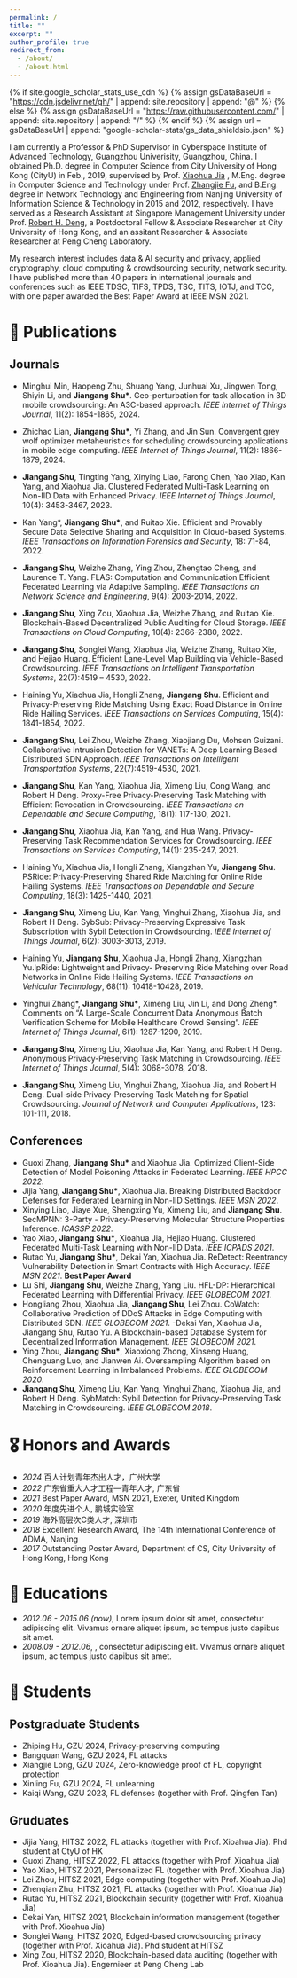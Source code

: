 ```yaml
---
permalink: /
title: ""
excerpt: ""
author_profile: true
redirect_from: 
  - /about/
  - /about.html
---
```


{% if site.google_scholar_stats_use_cdn %}
{% assign gsDataBaseUrl = "https://cdn.jsdelivr.net/gh/" | append: site.repository | append: "@" %}
{% else %}
{% assign gsDataBaseUrl = "https://raw.githubusercontent.com/" | append: site.repository | append: "/" %}
{% endif %}
{% assign url = gsDataBaseUrl | append: "google-scholar-stats/gs_data_shieldsio.json" %}

<span class='anchor' id='about-me'></span>

I am currently a Professor & PhD Supervisor in Cyberspace Institute of Advanced Technology, Guangzhou Univerisity, Guangzhou, China. I obtained Ph.D. degree in Computer Science from City University of Hong Kong (CityU) in Feb., 2019, supervised by Prof. <a href='https://www.cs.cityu.edu.hk/~jia/'>Xiaohua Jia</a> , M.Eng. degree in Computer Science and Technology under Prof. <a href='https://faculty.nuist.edu.cn/zhangjiefu/zh_CN/index.htm'>Zhangjie Fu</a>, and B.Eng. degree in Network Technology and Engineering from Nanjing University of Information Science & Technology in 2015 and 2012, respectively. I have served as a Research Assistant at Singapore Management University under Prof. <a href='http://www.mysmu.edu/faculty/robertdeng/'>Robert H. Deng</a>, a Postdoctoral Fellow & Associate Researcher at City University of Hong Kong, and an assitant Researcher & Associate Researcher at Peng Cheng Laboratory.


My research interest includes data & AI security and privacy, applied cryptography, cloud computing & crowdsourcing security, network security. I have published more than 40 papers in international journals and conferences such as IEEE TDSC, TIFS, TPDS, TSC, TITS, IOTJ, and TCC, with one paper awarded the Best Paper Award at IEEE MSN 2021.

<!--
# 🔥 News
- *2022.02*: &nbsp;🎉🎉 Lorem ipsum dolor sit amet, consectetur adipiscing elit. Vivamus ornare aliquet ipsum, ac tempus justo dapibus sit amet. 
- *2022.02*: &nbsp;🎉🎉 Lorem ipsum dolor sit amet, consectetur adipiscing elit. Vivamus ornare aliquet ipsum, ac tempus justo dapibus sit amet. 
-->

# 📝 Publications 
## Journals ##
- Minghui Min, Haopeng Zhu, Shuang Yang, Junhuai Xu, Jingwen Tong, Shiyin Li, and 
**Jiangang Shu\***. Geo-perturbation for task allocation in 3D mobile crowdsourcing: 
An A3C-based approach. *IEEE Internet of Things Journal*, 11(2): 1854-1865, 2024.

- Zhichao Lian, **Jiangang Shu\***, Yi Zhang, and Jin Sun. Convergent grey wolf 
optimizer metaheuristics for scheduling crowdsourcing applications in mobile edge 
computing. *IEEE Internet of Things Journal*, 11(2): 1866-1879, 2024.

- **Jiangang Shu**, Tingting Yang, Xinying Liao, Farong Chen, Yao Xiao, Kan Yang, and Xiaohua Jia. Clustered Federated Multi-Task Learning on Non-IID Data with Enhanced Privacy. *IEEE Internet of Things Journal*, 10(4): 3453-3467, 2023.

- Kan Yang\*, **Jiangang Shu\***, and Ruitao Xie. Efficient and Provably Secure Data Selective Sharing and Acquisition in Cloud-based Systems. *IEEE Transactions on Information Forensics and Security*, 18: 71-84, 2022.


- **Jiangang Shu**, Weizhe Zhang, Ying Zhou, Zhengtao Cheng, and Laurence T. Yang. FLAS: Computation and Communication Efficient Federated Learning via Adaptive Sampling. *IEEE Transactions on Network Science and Engineering*, 9(4): 2003-2014, 2022.

- **Jiangang Shu**, Xing Zou, Xiaohua Jia, Weizhe Zhang, and Ruitao Xie. Blockchain-Based Decentralized  Public Auditing for Cloud Storage. *IEEE Transactions on Cloud Computing*, 10(4): 2366-2380, 2022.

- **Jiangang Shu**, Songlei Wang, Xiaohua Jia, Weizhe Zhang, Ruitao Xie, and Hejiao Huang. Efficient Lane-Level Map Building via Vehicle-Based Crowdsourcing. *IEEE Transactions on Intelligent Transportation Systems*, 22(7):4519 – 4530, 2022. 

- Haining Yu, Xiaohua Jia, Hongli Zhang, **Jiangang Shu**. Efficient and Privacy-Preserving Ride Matching Using Exact Road Distance in Online Ride Hailing Services. *IEEE Transactions on Services Computing*, 15(4): 1841-1854, 2022.

- **Jiangang Shu**, Lei Zhou, Weizhe Zhang, Xiaojiang Du, Mohsen Guizani. Collaborative Intrusion Detection for VANETs: A Deep Learning Based Distributed SDN Approach. *IEEE Transactions on Intelligent Transportation Systems*, 22(7):4519-4530, 2021. 

- **Jiangang Shu**, Kan Yang, Xiaohua Jia, Ximeng Liu, Cong Wang, and Robert H Deng. Proxy-Free Privacy-Preserving Task Matching with Efficient Revocation in Crowdsourcing. *IEEE Transactions on Dependable and Secure Computing*, 18(1): 117-130, 2021.

- **Jiangang Shu**, Xiaohua Jia, Kan Yang, and Hua Wang. Privacy-Preserving Task Recommendation Services for Crowdsourcing. *IEEE Transactions on Services Computing*, 14(1): 235-247, 2021.

- Haining Yu, Xiaohua Jia, Hongli Zhang, Xiangzhan Yu, **Jiangang Shu**. PSRide: Privacy-Preserving Shared Ride Matching for Online Ride Hailing Systems. *IEEE Transactions on Dependable and Secure Computing*, 18(3): 1425-1440, 2021.

- **Jiangang Shu**, Ximeng Liu, Kan Yang, Yinghui Zhang, Xiaohua Jia, and Robert H Deng. SybSub: Privacy-Preserving Expressive Task Subscription with Sybil Detection in Crowdsourcing. *IEEE Internet of Things Journal*, 6(2): 3003-3013, 2019. 

- Haining Yu, **Jiangang Shu**, Xiaohua Jia, Hongli Zhang, Xiangzhan Yu.lpRide: Lightweight and Privacy- Preserving Ride Matching over Road Networks in Online Ride Hailing Systems. *IEEE Transactions on Vehicular Technology*, 68(11): 10418-10428, 2019.

- Yinghui Zhang\*, **Jiangang Shu\***, Ximeng Liu, Jin Li, and Dong Zheng\*. Comments on “A Large-Scale Concurrent Data Anonymous Batch Verification Scheme for Mobile Healthcare Crowd Sensing”. *IEEE Internet of Things Journal*, 6(1): 1287-1290, 2019.

- **Jiangang Shu**, Ximeng Liu, Xiaohua Jia, Kan Yang, and Robert H Deng. Anonymous Privacy-Preserving Task Matching in Crowdsourcing. *IEEE Internet of Things Journal*, 5(4): 3068-3078, 2018.

- **Jiangang Shu**, Ximeng Liu, Yinghui Zhang, Xiaohua Jia, and Robert H Deng. Dual-side Privacy-Preserving Task Matching for Spatial Crowdsourcing. *Journal of Network and Computer Applications*, 123: 101-111, 2018.



## Conferences ##

- Guoxi Zhang, **Jiangang Shu\*** and Xiaohua Jia. Optimized Client-Side Detection of Model Poisoning Attacks in Federated Learning. *IEEE HPCC 2022*.
- Jijia Yang, **Jiangang Shu\***, Xiaohua Jia. Breaking Distributed Backdoor Defenses for Federated Learning in Non-IID Settings. *IEEE MSN 2022*. 
- Xinying Liao, Jiaye Xue, Shengxing Yu, Ximeng Liu, and **Jiangang Shu**. SecMPNN: 3-Party - Privacy-Preserving Molecular Structure Properties Inference. *ICASSP 2022*. 
- Yao Xiao, **Jiangang Shu\***, Xioahua Jia, Hejiao Huang. Clustered Federated Multi-Task Learning with Non-IID Data. *IEEE ICPADS 2021*. 
- Rutao Yu, **Jiangang Shu\***, Dekai Yan, Xiaohua Jia. ReDetect: Reentrancy Vulnerability Detection in Smart Contracts with High Accuracy. *IEEE MSN 2021*. **Best Paper Award**
- Lu Shi, **Jiangang Shu**, Weizhe Zhang, Yang Liu. HFL-DP: Hierarchical Federated Learning with Differential Privacy. *IEEE GLOBECOM 2021*.
- Hongliang Zhou, Xiaohua Jia, **Jiangang Shu**, Lei Zhou. CoWatch: Collaborative Prediction of DDoS Attacks in Edge Computing with Distributed SDN. *IEEE GLOBECOM 2021*. 
-Dekai Yan, Xiaohua Jia, Jiangang Shu, Rutao Yu. A Blockchain-based Database System for Decentralized Information Management. *IEEE GLOBECOM 2021*. 
- Ying Zhou, **Jiangang Shu\***, Xiaoxiong Zhong, Xinseng Huang, Chenguang Luo, and Jianwen Ai. Oversampling Algorithm based on Reinforcement Learning in Imbalanced Problems. *IEEE GLOBECOM 2020*.  
- **Jiangang Shu**, Ximeng Liu, Kan Yang, Yinghui Zhang, Xiaohua Jia, and Robert H Deng. SybMatch: Sybil Detection for Privacy-Preserving Task Matching in Crowdsourcing. *IEEE GLOBECOM 2018*. 

# 🎖 Honors and Awards
- *2024* 百人计划青年杰出人才，广州大学
- *2022* 广东省重大人才工程—青年人才, 广东省
- *2021* Best Paper Award, MSN 2021, Exeter, United Kingdom
- *2020* 年度先进个人, 鹏城实验室
- *2019* 海外高层次C类人才, 深圳市
- *2018* Excellent Research Award, The 14th International Conference of ADMA, Nanjing
- *2017* Outstanding Poster Award, Department of CS, City University of Hong Kong, Hong Kong


# 📖 Educations
- *2012.06 - 2015.06 (now)*, Lorem ipsum dolor sit amet, consectetur adipiscing elit. Vivamus ornare aliquet ipsum, ac tempus justo dapibus sit amet. 
- *2008.09 - 2012.06*, , consectetur adipiscing elit. Vivamus ornare aliquet ipsum, ac tempus justo dapibus sit amet. 


<!--
# 💬 Invited Talks
- *2021.06*, Lorem ipsum dolor sit amet, consectetur adipiscing elit. Vivamus ornare aliquet ipsum, ac tempus justo dapibus sit amet. 
- *2021.03*, Lorem ipsum dolor sit amet, consectetur adipiscing elit. Vivamus ornare aliquet ipsum, ac tempus justo dapibus sit amet.  \| [\[video\]](https://github.com/)
-->

<!--
# 💻 Internships
- *2019.05 - 2020.02*, [Lorem](https://github.com/), China.
-->

# 📖 Students 
## Postgraduate Students ##
- Zhiping Hu, GZU 2024, Privacy-preserving computing
- Bangquan Wang, GZU 2024, FL attacks
- Xiangjie Long, GZU 2024, Zero-knowledge proof of FL, copyright protection
- Xinling Fu, GZU 2024, FL unlearning
- Kaiqi Wang, GZU 2023, FL defenses (together with Prof. Qingfen Tan)

## Gruduates ##
- Jijia Yang, HITSZ 2022, FL attacks (together with Prof. Xioahua Jia). Phd student at CtyU of HK
- Guoxi Zhang, HITSZ 2022, FL attacks (together with Prof. Xioahua Jia)
- Yao Xiao, HITSZ 2021, Personalized FL (together with Prof. Xioahua Jia) 
- Lei Zhou, HITSZ 2021, Edge computing (together with Prof. Xioahua Jia)
- Zhenqian Zhu, HITSZ 2021, FL attacks (together with Prof. Xioahua Jia)
- Rutao Yu, HITSZ 2021, Blockchain security (together with Prof. Xioahua Jia)
- Dekai Yan, HITSZ 2021, Blockchain information management (together with Prof. Xioahua Jia)
- Songlei Wang, HITSZ 2020, Edged-based crowdsourcing privacy (together with Prof. Xioahua Jia). Phd student at HITSZ
- Xing Zou, HITSZ 2020, Blockchain-based data auditing (together with Prof. Xioahua Jia). Engernieer at Peng Cheng Lab
